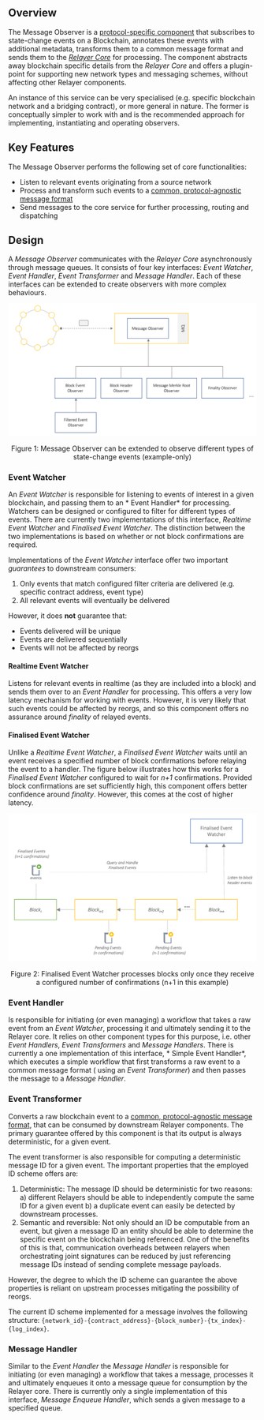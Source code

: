 ## Overview

The Message Observer is a [protocol-specific component](./relayer-design.md#design-considerations) that subscribes to
state-change events on a Blockchain, annotates these events with additional metadata, transforms them to a common
message format and sends them to the [*Relayer Core*](relayer-design.md#relayer-core) for processing. The component
abstracts away blockchain specific details from the *Relayer Core* and offers a plugin-point for supporting new network
types and messaging schemes, without affecting other Relayer components.

An instance of this service can be very specialised (e.g. specific blockchain network and a bridging contract), or more
general in nature. The former is conceptually simpler to work with and is the recommended approach for implementing,
instantiating and operating observers.

## Key Features

The Message Observer performs the following set of core functionalities:

- Listen to relevant events originating from a source network
- Process and transform such events to a [common, protocol-agnostic message format](./relayer-design.md#message-format)
- Send messages to the core service for further processing, routing and dispatching

## Design

A *Message Observer* communicates with the *Relayer Core* asynchronously through message queues. It consists of four key
interfaces: *Event Watcher*,  *Event Handler*, *Event Transformer* and *Message Handler*. Each of these interfaces can
be extended to create observers with more complex behaviours.

<p align="center">
<img src="images/protocol-adapter-observer.png" width="700"/>
</p>
<p align="center">Figure 1: Message Observer can be extended to observe different types of state-change events (example-only)</p>

### Event Watcher

An *Event Watcher* is responsible for listening to events of interest in a given blockchain, and passing them to an *
Event Handler* for processing. Watchers can be designed or configured to filter for different types of events. There are
currently two implementations of this interface, *Realtime Event Watcher* and *Finalised Event Watcher*. The distinction
between the two implementations is based on whether or not block confirmations are required.

Implementations of the *Event Watcher* interface offer two important *guarantees* to downstream consumers:

1. Only events that match configured filter criteria are delivered (e.g. specific contract address, event type)
1. All relevant events will eventually be delivered

However, it does **not** guarantee that:

- Events delivered will be unique
- Events are delivered sequentially
- Events will not be affected by reorgs

#### Realtime Event Watcher

Listens for relevant events in realtime (as they are included into a block) and sends them over to an *Event Handler*
for processing. This offers a very low latency mechanism for working with events. However, it is very likely that such
events could be affected by reorgs, and so this component offers no assurance around *finality* of relayed events.

#### Finalised Event Watcher

Unlike a *Realtime Event Watcher*, a *Finalised Event Watcher* waits until an event receives a specified number of block
confirmations before relaying the event to a handler. The figure below illustrates how this works for a *Finalised Event Watcher* configured to wait for *n+1* confirmations.
Provided block confirmations are set sufficiently high, this component offers better confidence around *finality*. However, this comes at the cost of higher latency.

<p align="center">
<img src="images/finalized-event-watcher.png" width="780"/>
</p>
<p align="center">Figure 2: Finalised Event Watcher processes blocks only once they receive a configured number of confirmations (n+1 in this example)</p>

### Event Handler

Is responsible for initiating (or even managing) a workflow that takes a raw event from an *Event Watcher*, processing
it and ultimately sending it to the Relayer core. It relies on other component types for this purpose, i.e. other *Event
Handlers*, *Event Transformers* and *Message Handlers*. There is currently a one implementation of this interface, *
Simple Event Handler*, which executes a simple workflow that first transforms a raw event to a common message format (
using an *Event Transformer*) and then passes the message to a *Message Handler*.

### Event Transformer

Converts a raw blockchain event to a [common, protocol-agnostic message format](./relayer-design.md#message-format),
that can be consumed by downstream Relayer components. The primary guarantee offered by this component is that its
output is always deterministic, for a given event.

The event transformer is also responsible for computing a deterministic message ID for a given event. The important
properties that the employed ID scheme offers are:

1. Deterministic: The message ID should be deterministic for two reasons: a) different Relayers should be able to
   independently compute the same ID for a given event b) a duplicate event can easily be detected by downstream
   processes.
2. Semantic and reversible: Not only should an ID be computable from an event, but given a message ID an entity should
   be able to determine the specific event on the blockchain being referenced. One of the benefits of this is that,
   communication overheads between relayers when orchestrating joint signatures can be reduced by just referencing
   message IDs instead of sending complete message payloads.

However, the degree to which the ID scheme can guarantee the above properties is reliant on upstream processes
mitigating the possibility of reorgs.

The current ID scheme implemented for a message involves the following structure: 
`{network_id}-{contract_address}-{block_number}-{tx_index}-{log_index}`.

### Message Handler

Similar to the *Event Handler* the *Message Handler* is responsible for initiating (or even managing) a workflow that
takes a message, processes it and ultimately enqueues it onto a message queue for consumption by the Relayer core. There
is currently only a single implementation of this interface, *Message Enqueue Handler*, which sends a given message to a
specified queue.
